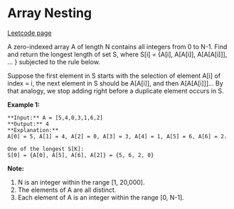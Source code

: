 # Array Nesting
[Leetcode page](https://leetcode.com/problems/array-nesting/description)

A zero-indexed array A of length N contains all integers from 0 to N-1. Find
and return the longest length of set S, where S[i] = {A[i], A[A[i]],
A[A[A[i]]], ... } subjected to the rule below.

Suppose the first element in S starts with the selection of element A[i] of
index = i, the next element in S should be A[A[i]], and then A[A[A[i]]]… By
that analogy, we stop adding right before a duplicate element occurs in S.

**Example 1:**  

    
    
    **Input:** A = [5,4,0,3,1,6,2]
    **Output:** 4
    **Explanation:** 
    A[0] = 5, A[1] = 4, A[2] = 0, A[3] = 3, A[4] = 1, A[5] = 6, A[6] = 2.
    
    One of the longest S[K]:
    S[0] = {A[0], A[5], A[6], A[2]} = {5, 6, 2, 0}
    

**Note:**  

  1. N is an integer within the range [1, 20,000].
  2. The elements of A are all distinct.
  3. Each element of A is an integer within the range [0, N-1].

